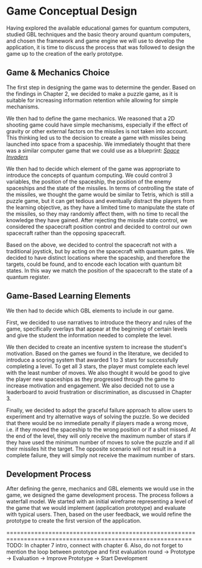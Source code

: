 # Game Conceptual Design

Having explored the available educational games for quantum computers, studied GBL techniques and the basic theory around quantum computers, and chosen the framework and game engine we will use to develop the application, it is time to discuss the process that was followed to design the game up to the creation of the early prototype.

## Game & Mechanics Choice

The first step in designing the game was to determine the gender. Based on the findings in Chapter 2, we decided to make a puzzle game, as it is suitable for increasing information retention while allowing for simple mechanisms.

We then had to define the game mechanics. We reasoned that a 2D shooting game could have simple mechanisms, especially if the effect of gravity or other external factors on the missiles is not taken into account. This thinking led us to the decision to create a game with missiles being launched into space from a spaceship. We immediately thought that there was a similar computer game that we could use as a blueprint: [_Space Invaders_](https://en.wikipedia.org/wiki/Space_Invaders)

We then had to decide which element of the game was appropriate to introduce the concepts of quantum computing. We could control 3 variables, the position of the spaceship, the position of the enemy spaceships and the state of the missiles. In terms of controlling the state of the missiles, we thought the game would be similar to Tetris, which is still a puzzle game, but it can get tedious and eventually distract the players from the learning objective, as they have a limited time to manipulate the state of the missiles, so they may randomly affect them, with no time to recall the knowledge they have gained. After rejecting the missile state control, we considered the spacecraft position control and decided to control our own spacecraft rather than the opposing spacecraft.

Based on the above, we decided to control the spacecraft not with a traditional joystick, but by acting on the spacecraft with quantum gates. We decided to have distinct locations where the spaceship, and therefore the targets, could be found, and to encode each location with quantum bit states. In this way we match the position of the spacecraft to the state of a quantum register.

## Game-Based Learning Elements

We then had to decide which GBL elements to include in our game.

First, we decided to use narratives to introduce the theory and rules of the game, specifically overlays that appear at the beginning of certain levels and give the student the information needed to complete the level.

We then decided to create an incentive system to increase the student's motivation. Based on the games we found in the literature, we decided to introduce a scoring system that awarded 1 to 3 stars for successfully completing a level. To get all 3 stars, the player must complete each level with the least number of moves. We also thought it would be good to give the player new spaceships as they progressed through the game to increase motivation and engagement. We also decided not to use a leaderboard to avoid frustration or discrimination, as discussed in Chapter 3.

Finally, we decided to adopt the graceful failure approach to allow users to experiment and try alternative ways of solving the puzzle. So we decided that there would be no immediate penalty if players made a wrong move, i.e. if they moved the spaceship to the wrong position or if a shot missed. At the end of the level, they will only receive the maximum number of stars if they have used the minimum number of moves to solve the puzzle and if all their missiles hit the target. The opposite scenario will not result in a complete failure, they will simply not receive the maximum number of stars.

## Development Process

After defining the genre, mechanics and GBL elements we would use in the game, we designed the game development process. The process follows a waterfall model. We started with an initial wireframe representing a level of the game that we would implement (application prototype) and evaluate with typical users. Then, based on the user feedback, we would refine the prototype to create the first version of the application.

===========================================================================================================
TODO: In chapter 7 intro, connect with chapter 6. Also, do not forget to mention the loop between prototype and first evaluation round -> Prototype -> Evaluation -> Improve Prototype -> Start Development
